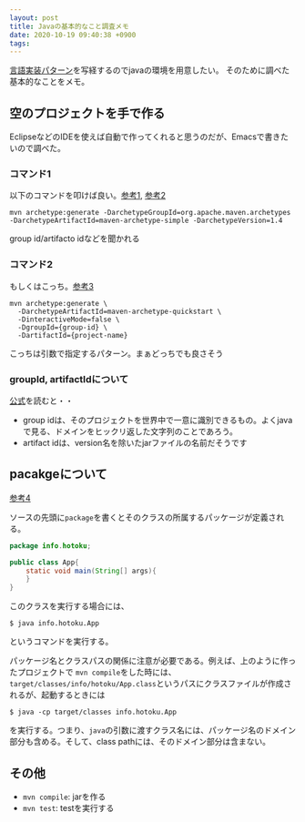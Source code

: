 ```yaml
---
layout: post
title: Javaの基本的なこと調査メモ
date: 2020-10-19 09:40:38 +0900
tags:
---
```


[言語実装パターン][lip]を写経するのでjavaの環境を用意したい。
そのために調べた基本的なことをメモ。


## 空のプロジェクトを手で作る
EclipseなどのIDEを使えば自動で作ってくれると思うのだが、Emacsで書きたいので調べた。

### コマンド1

以下のコマンドを叩けば良い。[参考1][1], [参考2][2]

```
mvn archetype:generate -DarchetypeGroupId=org.apache.maven.archetypes -DarchetypeArtifactId=maven-archetype-simple -DarchetypeVersion=1.4
```

group id/artifacto idなどを聞かれる

### コマンド2
もしくはこっち。[参考3][3]

```
mvn archetype:generate \
  -DarchetypeArtifactId=maven-archetype-quickstart \
  -DinteractiveMode=false \
  -DgroupId={group-id} \
  -DartifactId={project-name}
  ```

こっちは引数で指定するパターン。まぁどっちでも良さそう

### groupId, artifactIdについて

[公式][公式]を読むと・・

- group idは、そのプロジェクトを世界中で一意に識別できるもの。よくjavaで見る、ドメインをヒックリ返した文字列のことであろう。
- artifact idは、version名を除いたjarファイルの名前だそうです

## pacakgeについて

[参考4][4]

ソースの先頭に`package`を書くとそのクラスの所属するパッケージが定義される。

```java
package info.hotoku;

public class App{
    static void main(String[] args){
    }
}
```

このクラスを実行する場合には、

```
$ java info.hotoku.App
```

というコマンドを実行する。

パッケージ名とクラスパスの関係に注意が必要である。例えば、上のように作ったプロジェクトで
`mvn compile`をした時には、`target/classes/info/hotoku/App.class`というパスにクラスファイルが作成されるが、起動するときには

```
$ java -cp target/classes info.hotoku.App
```

を実行する。つまり、`java`の引数に渡すクラス名には、パッケージ名のドメイン部分も含める。そして、class pathには、そのドメイン部分は含まない。


## その他

- `mvn compile`: jarを作る
- `mvn test`: testを実行する




[1]: https://maven.apache.org/archetypes/maven-archetype-simple/
[2]: https://www.reddit.com/r/emacs/comments/eh2elr/how_do_i_create_a_java_project_with_lspjava/
[3]: https://qiita.com/hide/items/6593f3f02c3f28e57f2d
[4]: https://www.w3schools.com/java/java_packages.asp
[公式]: http://maven.apache.org/guides/mini/guide-naming-conventions.html
[lip]: https://www.amazon.co.jp/gp/product/4873115329/ref=as_li_tl?ie=UTF8&camp=247&creative=1211&creativeASIN=4873115329&linkCode=as2&tag=hotoku0a-22&linkId=121898126d302a6c76e8adefe1474efd
